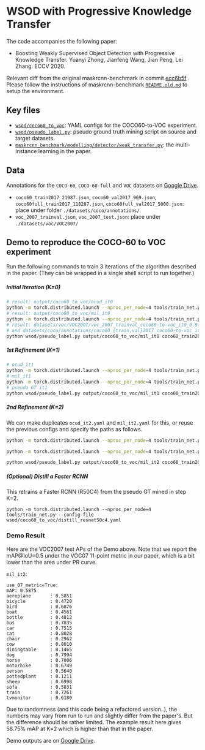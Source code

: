 # WSOD with Progressive Knowledge Transfer

The code accompanies the following paper:

* Boosting Weakly Supervised Object Detection with Progressive Knowledge Transfer. Yuanyi Zhong, Jianfeng Wang, Jian Peng, Lei Zhang. ECCV 2020.

Relevant diff from the original maskrcnn-benchmark in commit [ecc6b5f](https://github.com/mikuhatsune/wsod_transfer/commit/ecc6b5f82f67a4293fe7b201aabfcc759626a82b) .
Please follow the instructions of maskrcnn-benchmark [`README.old.md`](README.old.md) to setup the environment.

## Key files
- [`wsod/coco60_to_voc`](wsod/coco60_to_voc): YAML configs for the COCO60-to-VOC experiment.
- [`wsod/pseudo_label.py`](wsod/pseudo_label.py): pseudo ground truth mining script on source and target datasets.
- [`maskrcnn_benchmark/modelling/detector/weak_transfer.py`](maskrcnn_benchmark/modelling/detector/weak_transfer.py): the multi-instance learning in the paper.

## Data

Annotations for the `COCO-60`, `COCO-60-full` and `VOC` datasets on [Google Drive](https://drive.google.com/drive/folders/1SrDVRttw6K6xSBJFwu0JnFU6YnEJQaDN?usp=sharing).

- `coco60_train2017_21987.json`, `coco60_val2017_969.json`, `coco60full_train2017_118287.json`, `coco60full_val2017_5000.json`: place under folder `./datasets/coco/annotations/`
- `voc_2007_trainval.json`, `voc_2007_test.json`: place under `./datasets/voc/VOC2007/`

## Demo to reproduce the COCO-60 to VOC experiment

Run the following commands to train 3 iterations of the algorithm described in the paper. (They can be wrapped in a single shell script to run together.)

##### Initial Iteration (K=0)

```bash
# result: output/coco60_to_voc/ocud_it0
python -m torch.distributed.launch --nproc_per_node=4 tools/train_net.py --config-file wsod/coco60_to_voc/ocud_it0.yaml
# result: output/coco60_to_voc/mil_it0
python -m torch.distributed.launch --nproc_per_node=4 tools/train_net.py --config-file wsod/coco60_to_voc/mil_it0.yaml
# result: datasets/voc/VOC2007/voc_2007_trainval_coco60-to-voc_it0_0.8.json
# and datasets/coco/annotations/coco60_{train,val}2017_coco60-to-voc_it0_0.8
python wsod/pseudo_label.py output/coco60_to_voc/mil_it0 coco60_train2017_21987 coco60_val2017_969 coco60-to-voc 0 0.8 | tee output/coco60_to_voc/mil_it0/pseudo.txt
```

##### 1st Refinement (K=1)

```bash
# ocud_it1
python -m torch.distributed.launch --nproc_per_node=4 tools/train_net.py --config-file wsod/coco60_to_voc/ocud_it1.yaml --start_iter 0
# mil_it1
python -m torch.distributed.launch --nproc_per_node=4 tools/train_net.py --config-file wsod/coco60_to_voc/mil_it1.yaml --start_iter 0
# pseudo GT it1
python wsod/pseudo_label.py output/coco60_to_voc/mil_it1 coco60_train2017_21987 coco60_val2017_969 coco60-to-voc 1 0.8 | tee output/coco60_to_voc/mil_it1/pseudo.txt
```

##### 2nd Refinement (K=2)

We can make duplicates `ocud_it2.yaml` and `mil_it2.yaml` for this, or reuse the previous configs and specify the paths as follows.

```bash
python -m torch.distributed.launch --nproc_per_node=4 tools/train_net.py --config-file wsod/coco60_to_voc/ocud_it1.yaml --start_iter 0 OUTPUT_DIR "output/coco60_to_voc/ocud_it2" MODEL.WEIGHT "output/coco60_to_voc/ocud_it1/model_final.pth" DATASETS.TRAIN "('coco60_train2017_coco60-to-voc_it1_0.8','coco60_val2017_coco60-to-voc_it1_0.8','voc_2007_trainval_coco60-to-voc_it1_0.8_cocostyle')"

python -m torch.distributed.launch --nproc_per_node=4 tools/train_net.py --config-file wsod/coco60_to_voc/mil_it1.yaml --start_iter 0 OUTPUT_DIR "output/coco60_to_voc/mil_it2" MODEL.WEIGHT "output/coco60_to_voc/mil_it1/model_final.pth" WEAK.CFG2 "output/coco60_to_voc/ocud_it2/config.yml"

python wsod/pseudo_label.py output/coco60_to_voc/mil_it2 coco60_train2017_21987 coco60_val2017_969 coco60-to-voc 2 0.8 | tee output/coco60_to_voc/mil_it2/pseudo.txt
```

##### (Optional) Distill a Faster RCNN

This retrains a Faster RCNN (R50C4) from the pseudo GT mined in step K=2.

```
python -m torch.distributed.launch --nproc_per_node=4 tools/train_net.py --config-file wsod/coco60_to_voc/distill_resnet50c4.yaml
```

### Demo Result

Here are the VOC2007 test APs of the Demo above. Note that we report the mAP@IoU=0.5 under the VOC07 11-point metric in our paper, which is a bit lower than the area under PR curve.

`mil_it2`:

```
use_07_metric=True:
mAP: 0.5875
aeroplane       : 0.5851
bicycle         : 0.4720
bird            : 0.6876
boat            : 0.4561
bottle          : 0.4812
bus             : 0.7835
car             : 0.7515
cat             : 0.8028
chair           : 0.2962
cow             : 0.8010
diningtable     : 0.1465
dog             : 0.7994
horse           : 0.7006
motorbike       : 0.6749
person          : 0.5640
pottedplant     : 0.1211
sheep           : 0.6998
sofa            : 0.5831
train           : 0.7261
tvmonitor       : 0.6180
```

Due to randomness (and this code being a refactored version..), the numbers may vary from run to run and slightly differ from the paper's. But the difference should be rather limited. The example result here gives 58.75% mAP at K=2 which is higher than that in the paper.

Demo outputs are on [Google Drive](https://drive.google.com/drive/folders/1SrDVRttw6K6xSBJFwu0JnFU6YnEJQaDN?usp=sharing).
